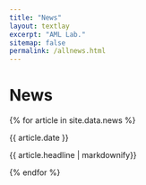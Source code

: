 ```yaml
---
title: "News"
layout: textlay
excerpt: "AML Lab."
sitemap: false
permalink: /allnews.html
---
```


# News

{% for article in site.data.news %}
<p>{{ article.date }}</p>
<p>{{ article.headline | markdownify}}</p>
{% endfor %}
